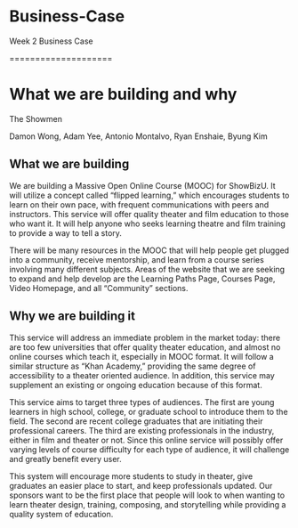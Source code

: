 Business-Case
=============

Week 2 Business Case

====================

# What we are building and why

The Showmen

Damon Wong, Adam Yee, Antonio Montalvo, Ryan Enshaie, Byung Kim

## What we are building

We are building a Massive Open Online Course (MOOC) for ShowBizU. It will utilize a concept called “flipped learning,” which encourages students to learn on their own pace, with frequent communications with peers and instructors. This service will offer quality theater and film education to those who want it. It will help anyone who seeks learning theatre and film training to provide a way to tell a story. 

There will be many resources in the MOOC that will help people get plugged into a community, receive mentorship, and learn from a course series involving many different subjects. Areas of the website that we are seeking to expand and help develop are the Learning Paths Page, Courses Page, Video Homepage, and all “Community” sections. 

## Why we are building it

This service will address an immediate problem in the market today: there are too few universities that offer quality theater education, and almost no online courses which teach it, especially in MOOC format. It will follow a similar structure as “Khan Academy,” providing the same degree of accessibility to a theater oriented audience. In addition, this service may supplement an existing or ongoing education because of this format. 

This service aims to target three types of audiences. The first are young learners in high school, college, or graduate school to introduce them to the field. The second are recent college graduates that are initiating their professional careers. The third are existing professionals in the industry, either in film and theater or not. Since this online service will possibly offer varying levels of course difficulty for each type of audience, it will challenge and greatly benefit every user. 

This system will encourage more students to study in theater, give graduates an easier place to start, and keep professionals updated. Our sponsors want to be the first place that people will look to when wanting to learn theater design, training, composing, and storytelling while providing a quality system of education.
